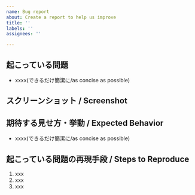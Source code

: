 ```yaml
---
name: Bug report
about: Create a report to help us improve
title: ''
labels: ''
assignees: ''

---
```


## 起こっている問題
- xxxx(できるだけ簡潔に/as concise as possible)

## スクリーンショット / Screenshot
<!-- なんか画像 -->

## 期待する見せ方・挙動 / Expected Behavior
- xxxx(できるだけ簡潔に/as concise as possible)


## 起こっている問題の再現手段 / Steps to Reproduce
1. xxx
2. xxx
3. xxx

